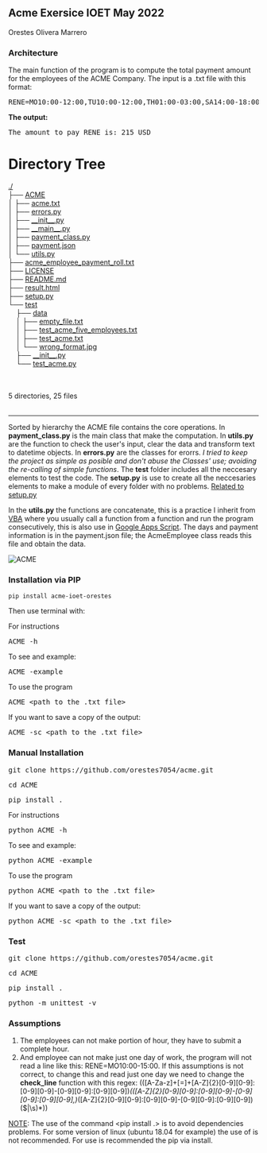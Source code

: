 ## Acme Exersice IOET May 2022
Orestes Olivera Marrero
### Architecture
The main function of the program is to compute the total payment amount for the employees of the ACME Company. The input is a .txt file with this format:
<pre>RENE=MO10:00-12:00,TU10:00-12:00,TH01:00-03:00,SA14:00-18:00,SU20:00-21:00</pre>
**The output:**
<pre>The amount to pay RENE is: 215 USD</pre>
<body>
	<h1>Directory Tree</h1><p>
	<a href="./">./</a><br>
	├── <a href=".//ACME/">ACME</a><br>
	│   ├── <a href=".//ACME/acme.txt">acme.txt</a><br>
	│   ├── <a href=".//ACME/errors.py">errors.py</a><br>
	│   ├── <a href=".//ACME/__init__.py">__init__.py</a><br>
	│   ├── <a href=".//ACME/__main__.py">__main__.py</a><br>
	│   ├── <a href=".//ACME/payment_class.py">payment_class.py</a><br>
	│   ├── <a href=".//ACME/payment.json">payment.json</a><br>
	│   └── <a href=".//ACME/utils.py">utils.py</a><br>
	├── <a href=".//acme_employee_payment_roll.txt">acme_employee_payment_roll.txt</a><br>
	├── <a href=".//LICENSE">LICENSE</a><br>
	├── <a href=".//README.md">README.md</a><br>
	├── <a href=".//result.html">result.html</a><br>
	├── <a href=".//setup.py">setup.py</a><br>
	└── <a href=".//test/">test</a><br>
	&nbsp;&nbsp;&nbsp; ├── <a href=".//test/data/">data</a><br>
	&nbsp;&nbsp;&nbsp; │   ├── <a href=".//test/data/empty_file.txt">empty_file.txt</a><br>
	&nbsp;&nbsp;&nbsp; │   ├── <a href=".//test/data/test_acme_five_employees.txt">test_acme_five_employees.txt</a><br>
	&nbsp;&nbsp;&nbsp; │   ├── <a href=".//test/data/test_acme.txt">test_acme.txt</a><br>
	&nbsp;&nbsp;&nbsp; │   └── <a href=".//test/data/wrong_format.jpg">wrong_format.jpg</a><br>
	&nbsp;&nbsp;&nbsp; ├── <a href=".//test/__init__.py">__init__.py</a><br>
	&nbsp;&nbsp;&nbsp; └── <a href=".//test/test_acme.py">test_acme.py</a><br>
	<br><br>
	</p>
	<p>

5 directories, 25 files
	<br><br>
	</p>
	<hr>
</body>

Sorted by hierarchy the ACME file contains the core operations. In **payment_class.py** is the main class that make the computation. In **utils.py** are the function to check the user's input, clear the data and transform text to datetime objects. In **errors.py** are the classes for erorrs. *I tried to keep the project as simple as posible and don't abuse the Classes' use; avoiding the re-calling of simple functions*. The **test** folder includes all the neccesary elements to test the code. The **setup.py** is use to create all the neccesaries elements to make a module of every folder with no problems. [Related to setup.py](https://xkcd.com/353/) 
<p>In the <b>utils.py</b> the functions are concatenate, this is a practice I inherit from <a href="https://docs.microsoft.com/en-us/office/vba/library-reference/concepts/getting-started-with-vba-in-office">VBA</a> where you usually call a function from a function and run the program consecutively, this is also use in <a href="https://www.google.com/script/start/">Google Apps Script</a>. The days and payment information is in the payment.json file; the AcmeEmployee class reads this file and obtain the data.
	
![ACME](https://user-images.githubusercontent.com/56367486/168681520-803e911a-0576-4711-a833-125dba40cea0.PNG)
	
	
### Installation via PIP
	pip install acme-ioet-orestes
<p>Then use terminal with:</p>
<p>For instructions</p>
<pre>ACME -h</pre>
<p>To see and example:</p>
<pre>ACME -example</pre>
<p>To use the program</p>
<pre>ACME &#60path to the .txt file&#62</pre>
<p>If you want to save a copy of the output:</p>
<pre>ACME -sc &#60path to the .txt file&#62</pre>

### Manual Installation
<pre>git clone https://github.com/orestes7054/acme.git</pre>
<pre>cd ACME</pre>
<pre>pip install .</pre>
<p>For instructions</p>
<pre>python ACME -h</pre>
<p>To see and example:</p>
<pre>python ACME -example</pre>
<p>To use the program</p>
<pre>python ACME &#60path to the .txt file&#62</pre>
<p>If you want to save a copy of the output:</p>
<pre>python ACME -sc &#60path to the .txt file&#62</pre>

### Test
<pre>git clone https://github.com/orestes7054/acme.git</pre>
<pre>cd ACME</pre>
<pre>pip install .</pre>
<pre>python -m unittest -v</pre>

### Assumptions
1. The employees can not make portion of hour, they have to submit a complete hour.
2. And employee can not make just one day of work, the program will not read a line like this: RENE=MO10:00-15:00. If this assumptions is not correct, to change this and read just one day we need to change the **check_line** function with this regex: (([A-Za-z]+[=]+[A-Z]{2}[0-9][0-9]:[0-9][0-9]-[0-9][0-9]:[0-9][0-9])*(([A-Z]{2}[0-9][0-9]:[0-9][0-9]-[0-9][0-9]:[0-9][0-9],)*([A-Z]{2}[0-9][0-9]:[0-9][0-9]-[0-9][0-9]:[0-9][0-9])($|\s)*))

<ins>NOTE</ins>: The use of the command <pip install .> is to avoid dependencies problems. For some version of linux (ubuntu 18.04 for example) the use of <python3 setup.py install> is not recommended. 
For use is recommended the pip via install.
	

